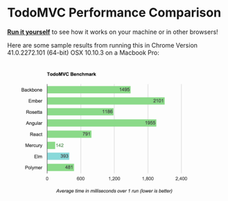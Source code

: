 # TodoMVC Performance Comparison

[**Run it yourself**][runner] to see how it works on your machine or in other
browsers!

Here are some sample results from running this in Chrome Version 41.0.2272.101 (64-bit) OSX 10.10.3 on
a Macbook Pro:

[![Sample results for Chrome Version 41.0.2272.101 (64-bit) OSX 10.10.3 on a Macbook Pro](sampleResult.png)][runner]

[runner]: http://jiexuangao.github.io/todomvc-perf-comparison/
